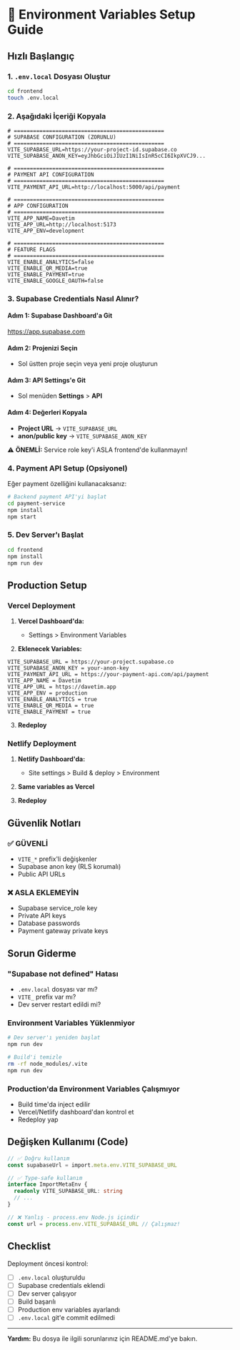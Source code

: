 # 🔧 Environment Variables Setup Guide

## Hızlı Başlangıç

### 1. `.env.local` Dosyası Oluştur

```bash
cd frontend
touch .env.local
```

### 2. Aşağıdaki İçeriği Kopyala

```env
# ===============================================
# SUPABASE CONFIGURATION (ZORUNLU)
# ===============================================
VITE_SUPABASE_URL=https://your-project-id.supabase.co
VITE_SUPABASE_ANON_KEY=eyJhbGciOiJIUzI1NiIsInR5cCI6IkpXVCJ9...

# ===============================================
# PAYMENT API CONFIGURATION
# ===============================================
VITE_PAYMENT_API_URL=http://localhost:5000/api/payment

# ===============================================
# APP CONFIGURATION
# ===============================================
VITE_APP_NAME=Davetim
VITE_APP_URL=http://localhost:5173
VITE_APP_ENV=development

# ===============================================
# FEATURE FLAGS
# ===============================================
VITE_ENABLE_ANALYTICS=false
VITE_ENABLE_QR_MEDIA=true
VITE_ENABLE_PAYMENT=true
VITE_ENABLE_GOOGLE_OAUTH=false
```

### 3. Supabase Credentials Nasıl Alınır?

#### Adım 1: Supabase Dashboard'a Git
https://app.supabase.com

#### Adım 2: Projenizi Seçin
- Sol üstten proje seçin veya yeni proje oluşturun

#### Adım 3: API Settings'e Git
- Sol menüden **Settings** > **API**

#### Adım 4: Değerleri Kopyala
- **Project URL** → `VITE_SUPABASE_URL`
- **anon/public key** → `VITE_SUPABASE_ANON_KEY`

⚠️ **ÖNEMLİ:** Service role key'i ASLA frontend'de kullanmayın!

### 4. Payment API Setup (Opsiyonel)

Eğer payment özelliğini kullanacaksanız:

```bash
# Backend payment API'yi başlat
cd payment-service
npm install
npm start
```

### 5. Dev Server'ı Başlat

```bash
cd frontend
npm install
npm run dev
```

## Production Setup

### Vercel Deployment

1. **Vercel Dashboard'da:**
   - Settings > Environment Variables

2. **Eklenecek Variables:**
```
VITE_SUPABASE_URL = https://your-project.supabase.co
VITE_SUPABASE_ANON_KEY = your-anon-key
VITE_PAYMENT_API_URL = https://your-payment-api.com/api/payment
VITE_APP_NAME = Davetim
VITE_APP_URL = https://davetim.app
VITE_APP_ENV = production
VITE_ENABLE_ANALYTICS = true
VITE_ENABLE_QR_MEDIA = true
VITE_ENABLE_PAYMENT = true
```

3. **Redeploy**

### Netlify Deployment

1. **Netlify Dashboard'da:**
   - Site settings > Build & deploy > Environment

2. **Same variables as Vercel**

3. **Redeploy**

## Güvenlik Notları

### ✅ GÜVENLİ
- `VITE_*` prefix'li değişkenler
- Supabase anon key (RLS korumalı)
- Public API URLs

### ❌ ASLA EKLEMEYİN
- Supabase service_role key
- Private API keys
- Database passwords
- Payment gateway private keys

## Sorun Giderme

### "Supabase not defined" Hatası
- `.env.local` dosyası var mı?
- `VITE_` prefix var mı?
- Dev server restart edildi mi?

### Environment Variables Yüklenmiyor
```bash
# Dev server'ı yeniden başlat
npm run dev

# Build'i temizle
rm -rf node_modules/.vite
npm run dev
```

### Production'da Environment Variables Çalışmıyor
- Build time'da inject edilir
- Vercel/Netlify dashboard'dan kontrol et
- Redeploy yap

## Değişken Kullanımı (Code)

```typescript
// ✅ Doğru kullanım
const supabaseUrl = import.meta.env.VITE_SUPABASE_URL

// ✅ Type-safe kullanım
interface ImportMetaEnv {
  readonly VITE_SUPABASE_URL: string
  // ...
}

// ❌ Yanlış - process.env Node.js içindir
const url = process.env.VITE_SUPABASE_URL // Çalışmaz!
```

## Checklist

Deployment öncesi kontrol:

- [ ] `.env.local` oluşturuldu
- [ ] Supabase credentials eklendi
- [ ] Dev server çalışıyor
- [ ] Build başarılı
- [ ] Production env variables ayarlandı
- [ ] `.env.local` git'e commit edilmedi

---

**Yardım:** Bu dosya ile ilgili sorunlarınız için README.md'ye bakın.

